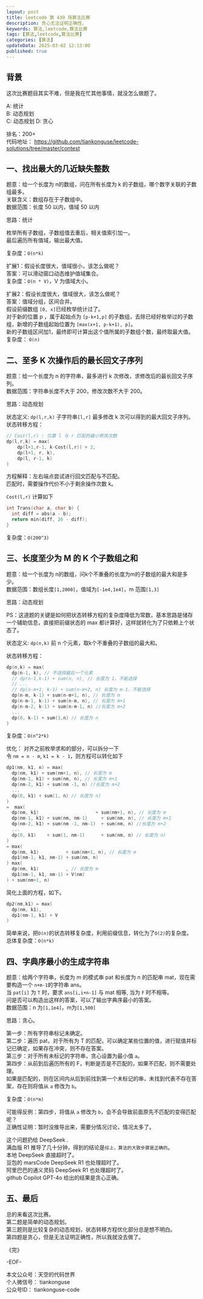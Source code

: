 ```yaml
---
layout: post  
title: leetcode 第 439 场算法比赛  
description: 贪心无法证明正确性。  
keywords: 算法,leetcode,算法比赛  
tags: [算法,leetcode,算法比赛]  
categories: [算法]  
updateData: 2025-03-02 12:13:00  
published: true  
---
```



## 背景  

这次比赛题目其实不难，但是我在忙其他事情，就没怎么做题了。  


A: 统计  
B: 动态规划  
C: 动态规划
D: 贪心  


排名：200+  
代码地址： https://github.com/tiankonguse/leetcode-solutions/tree/master/contest  



## 一、找出最大的几近缺失整数  


题意：给一个长度为 n的数组，问在所有长度为 k 的子数组，哪个数字关联的子数组最多。  
关联含义：数组存在于子数组中。  
数据范围：长度 50 以内，值域 50 以内  

思路：统计  


枚举所有子数组，子数组值去重后，相关值索引加一。  
最后遍历所有值域，输出最大值。  


复杂度：`O(n*k)`  


扩展1：假设长度很大，值域很小，该怎么做呢？  
答案：可以滑动窗口动态维护值域集合。  
复杂度：`O(n * V)`，V 为值域大小。  


扩展2：假设长度很大，值域很大，该怎么做呢？  
答案：值域分组，区间合并。  
假设前缀数组 `[0, x]`已经枚举统计过了。  
对于新的位置 p ，属于起始点为 `[p-k+1,p]` 的子数组，去除已经好枚举过的子数组，新增的子数组起始位置为 `[max(x+1, p-k+1), p]`。  
新的子数组区间加1，最终即可计算出这个值所属的子数组个数，最终取最大值。  
复杂度： `O(n)`  



## 二、至多 K 次操作后的最长回文子序列  


题意：给一个长度为 n 的字符串，最多进行 k 次修改，求修改后的最长回文子序列。  
数据范围：字符串长度不大于 200，修改次数不大于 200。  


思路：动态规划  


状态定义: `dp(l,r,k)`  子字符串`[l,r]` 最多修改 k 次可以得到的最大回文子序列。  
状态转移方程：  


```cpp
// Cost(l,r) : 位置 l 与 r 匹配的最小修改次数
dp(l,r,k) = max(
    dp(l+1,r-1, k-Cost(l,r)) + 2,
    dp(l+1, r, k),
    dp(l, r-1, k)
)
```


方程解释：左右端点尝试进行回文匹配与不匹配。  
匹配时，需要操作代价不小于剩余操作次数 k。  


`Cost(l,r)` 计算如下  


```cpp
int Trans(char a, char b) {
  int diff = abs(a - b);
  return min(diff, 26 - diff);
}
```


复杂度：`O(200^3)`   


## 三、长度至少为 M 的 K 个子数组之和  


题意：给一个长度为 n的数组，问k个不重叠的长度为m的子数组的最大和是多少。  
数据范围：数组长度`[1,2000]`，值域为`[-1e4,1e4]`，m 范围`[1,3]`  


思路：动态规划  


PS：这道题的关键是如何把状态转移方程的复杂度降低为常数，基本思路是储存一个辅助信息，直接把前缀状态的 max 都计算好，这样就转化为了只依赖上个状态了。  


状态定义: `dp(n,k)` 前 n 个元素，取k个不重叠的子数组的最大和。  


状态转移方程： 


```cpp
dp(n,k) = max(
  dp(n-1, k), // 不选择最后一个元素
  // dp(n-1,k-1) + sum(n, n), // 长度为 1，不能选择
  // ...
  // dp(n-m+1, k-1) + sum(n-m+2, n) 长度为 m-1，不能选择
  dp(n-m, k-1) + sum(n-m+1, n), // 长度为 m
  dp(n-m-1, k-1) + sum(n-m, n), // 长度为 m+1
  dp(n-m-2, k-1) + sum(n-m-1, n) //长度为 m+2
  ...
  dp(0, k-1) + sum(1,n) // 长度为 n
)
```


复杂度：`O(n^2*k)`  


优化： 对齐之前枚举求和的部分，可以拆分一下   
令 `nm = n - m`, `k1 = k - 1`，则方程可以转化如下   

```cpp
dp1(nm, k1, n) = max(
  dp(nm, k1) + sum(nm+1, n), // 长度为 m
  dp(nm-1, k1) + sum(nm, n), // 长度为 m+1
  dp(nm-2, k1) + sum(nm -1, n) //长度为 m+2
  ...
  dp(0, k1) + sum(1, n) // 长度为 n)
)
=  max(
  dp(nm, k1)                     + sum(nm+1, n), // 长度为 m
  dp(nm-1, k1) + sum(nm, nm-1)     + sum(nm, n), // 长度为 m+1
  dp(nm-2, k1) + sum(nm -1, nm-1)  + sum(nm, n) //长度为 m+2
  ...
  dp(0, k1)    + sum(1, nm-1)      + sum(nm, n) // 长度为 n)
)
= max(
  dp(nm, k1)          + sum(nm+1, n), // 长度为 m
  dp1(nm-1, k1, nm-1) + sum(nm, n)
) max(
  dp(nm, k1)          , // 长度为 m
  dp1(nm-1, k1, nm-1) + V(nm)
) + sum(nm+1, n)
```

简化上面的方程，如下。  


```cpp
dp2(nm,k1) = max(
  dp(nm, k1),
  dp1(nm-1, k1) + V
)
```


简单来说，把`O(n)`的状态转移复杂度，利用前缀信息，转化为了`O(2)`的复杂度。  
总体复杂度：`O(n*k)`  



## 四、字典序最小的生成字符串  


题意：给两个字符串，长度为 m 的模式串 pat 和长度为 n 的匹配串 mat，现在需要构造一个 `n+m-1`的字符串 ans。  
当 `pat[i]` 为 `T` 时，要求 `ans[i,i+n-1]` 与 mat 相等, 当为 `F` 时不相等。  
问是否可以构造出这样的答案，可以了输出字典序最小的答案。  
数据范围：n 为`[1,1e4]`，m为`[1,500]`  


思路：贪心。  


第一步：所有字符串标记未确定。  
第二步：遍历 pat，对于所有为 T 的匹配，可以确定某些位置的值，进行赋值并标记已确定，如果存在冲突，则不存在答案。  
第三步：对于所有未标记的字符串，贪心设置为最小值 `a`。  
第四步：从前到后遍历所有的 F，判断是否是不匹配的，如果不匹配，则不需要处理。  
如果是匹配的，则在区间内从后到前找到第一个未标记的串，未找到代表不存在答案，存在则将值从 `a` 修改为 `b`。  


复杂度：`O(n*m)`


可能得反例：第四步，将值从 `a` 修改为 `b`，会不会导致前面原先不匹配的变得匹配呢？  
正确性证明：暂时没推导出来，需要分情况讨论，情况太多了。  


这个问题扔给 DeepSeek .  
满血版 R1 推导了几十分钟，得到的结论是`综上，算法的大致步骤是正确的`。   
本地 DeepSeek 直接超时了。  
豆包的 marsCode DeepSeek R1 也处理超时了。  
阿里巴巴的通义灵码  DeepSeek R1 也处理超时了。  
github Copilot GPT-4o 给出的结果是贪心正确。  



## 五、最后  


总的来看这次比赛。  
第二题是简单的动态规划。  
第三题则是比较复杂的动态规划，状态转移方程优化部分总是想不明白。  
第四题是贪心，但是无法证明正确性，所以我就没去做了。  



《完》  


-EOF-  

本文公众号：天空的代码世界  
个人微信号： tiankonguse  
公众号ID： tiankonguse-code  
  